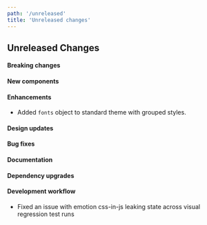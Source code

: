 ```yaml
---
path: '/unreleased'
title: 'Unreleased changes'
---
```


## Unreleased Changes

#### Breaking changes

#### New components

#### Enhancements

- Added `fonts` object to standard theme with grouped styles.

#### Design updates

#### Bug fixes

#### Documentation

#### Dependency upgrades

#### Development workflow

- Fixed an issue with emotion css-in-js leaking state across visual regression test runs
